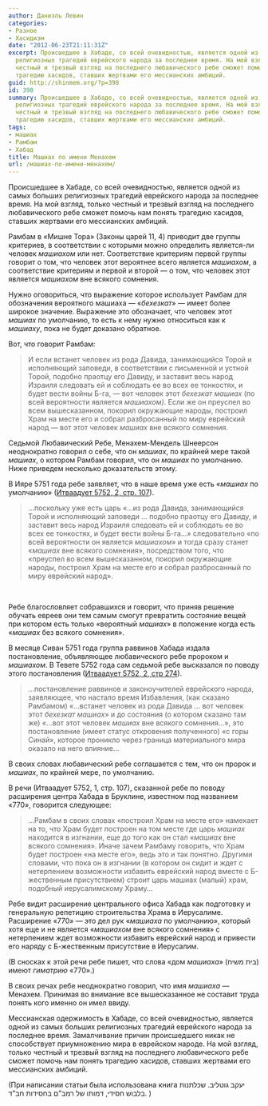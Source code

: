 ```yaml
---
author: Даниэль Левин
categories:
- Разное
- Хасидизм
date: "2012-06-23T21:11:31Z"
excerpt: Происшедшее в Хабаде, со всей очевидностью, является одной из самых больших
  религиозных трагедий еврейского народа за последнее время. На мой взгляд, только
  честный и трезвый взгляд на последнего любавического ребе сможет помочь нам понять
  трагедию хасидов, ставших жертвами его мессианских амбиций.
guid: http://shinmem.org/?p=398
id: 398
summary: Происшедшее в Хабаде, со всей очевидностью, является одной из самых больших
  религиозных трагедий еврейского народа за последнее время. На мой взгляд, только
  честный и трезвый взгляд на последнего любавического ребе сможет помочь нам понять
  трагедию хасидов, ставших жертвами его мессианских амбиций.
tags:
- машиах
- Рамбам
- Хабад
title: Машиах по имени Менахем
url: /машиах-по-имени-менахем/
---
```

Происшедшее в Хабаде, со всей очевидностью, является одной из самых больших религиозных трагедий еврейского народа за последнее время. На мой взгляд, только честный и трезвый взгляд на последнего любавического ребе сможет помочь нам понять трагедию хасидов, ставших жертвами его мессианских амбиций.<!--more-->

Рамбам в «Мишне Тора» (Законы царей 11, 4) приводит две группы критериев, в соответствии с которыми можно определить является-ли человек _машиахом_ или нет. Соответствие критериям первой группы говорит о том, что человек этот вероятнее всего является _машиахом_, а соответствие критериям и первой и второй — о том, что человек этот является _машиахом_ вне всякого сомнения. 

Нужно оговориться, что выражение которое использует Рамбам для обозначения вероятного машиаха — «_бехезкат_» — имеет более широкое значение. Выражение это обозначает, что человек этот _машиах_ по умолчанию, то есть к нему нужно относиться как к _машиаху_, пока не будет доказано обратное. 

Вот, что говорит Рамбам:

> И если встанет человек из рода Давида, занимающийся Торой и исполняющий заповеди, в соответствии с письменной и устной Торой, подобно праотцу его Давиду, и заставит весь народ Израиля следовать ей и соблюдать ее во всех ее тонкостях, и будет вести войны Б-га, — вот человек этот _бехезкат машиах_ (по всей вероятности является _машиахом)_. Если же он преуспел во всем вышесказанном, покорил окружающие народы, построил Храм на месте его и собрал разбросанный по миру еврейский народ — вот этот человек _машиах_ вне всякого сомнения.

Седьмой Любавический Ребе, Менахем-Мендель Шнеерсон неоднократно говорил о себе, что он _машиах_, по крайней мере такой _машиах_, о котором Рамбам говорил, что он _машиах_ по умолчанию. Ниже приведем несколько доказательств этому. 

В Ияре 5751 года ребе заявляет, что в наше время уже есть «_машиах_ по умолчанию» ([Итваадует 5752, 2, стр. 107](http://www.hebrewbooks.org/pdfpager.aspx?req=15987&st=&pgnum=131)). 

> &#8230;поскольку уже есть царь «&#8230;из рода Давида, занимающийся Торой и исполняющий заповеди … подобно праотцу его Давиду, и заставит весь народ Израиля следовать ей и соблюдать ее во всех ее тонкостях, и будет вести войны Б-га&#8230;» следовательно «по всей вероятности он является _машиахом_» и тогда сразу станет «_машиах_ вне всякого сомнения», посредством того, что «преуспел во всем вышесказанном, покорил окружающие народы, построил Храм на месте его и собрал разбросанный по миру еврейский народ».

&nbsp; 

Ребе благословляет собравшихся и говорит, что приняв решение обучать евреев они тем самым смогут превратить состояние вещей при котором есть только «вероятный _машиах_» в положение когда есть «_машиах_ без всякого сомнения». 

> 
В месяце Сиван 5751 года группа раввинов Хабада издала постановление, объявляющее любавического ребе пророком и _машиахом_. В Тевете 5752 года сам седьмой ребе высказался по поводу этого постановления ([Итваадует 5752, 2, стр 274](http://www.hebrewbooks.org/pdfpager.aspx?req=15987&st=&pgnum=298)). 

> &#8230;постановление раввинов и законоучителей еврейского народа, заявляющее, что настало время Избавления, (как сказано Рамбамом) «&#8230;встанет человек из рода Давида &#8230; вот человек этот _бехезкат машиах_» и до состояния (о котором сказано там же) «&#8230;вот этот человек _машиах_ вне всякого сомнения&#8230;», это постановление (имеет статус откровения полученного) «с горы Синай», которое проникло через граница материального мира оказало на него влияние&#8230;

В своих словах любавический ребе соглашается с тем, что он пророк и _машиах_, по крайней мере, по умолчанию. 

В речи (Итваадует 5752, 1, стр. 107), сказанной ребе по поводу расширения центра Хабада в Бруклине, известном под названием «770», говорится следующее: 

> &#8230;Рамбам в своих словах «построил Храм на месте его» намекает на то, что Храм будет построен на том месте где царь _машиах_ находится в изгнании, еще до того как он стал «_машиах_ вне всякого сомнения». Иначе зачем Рамбаму говорить, что Храм будет построен «на месте его», ведь это и так понятно. Другими словами, что пока он в изгнании (в котором он сидит и ждет с нетерпением возможности избавить еврейский народ вместе с Б-жественным присутствием) строит царь машиах (малый) храм, подобный иерусалимскому Храму&#8230; 

Ребе видит расширение центрального офиса Хабада как подготовку и генеральную репетицию строительства Храма в Иерусалиме. Расширение «770» — это дел рук «_машиаха_ по умолчанию», который хотя еще и не является «_машиахом_ вне всякого сомнения» с нетерпением ждет возможности избавить еврейский народ и привести его наряду с Б-жественным присутствие в Иерусалим. 

(В сносках к этой речи ребе пишет, что слова «дом _машиаха_» (בית משיח) имеют _гиматрию_ «770».) 

В своих речах ребе неоднократно говорил, что имя _машиаха_ — Менахем. Принимая во внимание все вышесказанное не составит труда понять кого именно он имел ввиду.

Мессианская одержимость в Хабаде, со всей очевидностью, является одной из самых больших религиозных трагедий еврейского народа за последнее время. Замалчивание причин происшедшего никак не способствует приумножению мира в еврейском народе. На мой взгляд, только честный и трезвый взгляд на последнего любавического ребе сможет помочь нам понять трагедию хасидов, ставших жертвами его мессианских амбиций. 

(При написании статьи была использована книга יעקב גוטליב. שכלתנות בלבוש חסידי, דמותו של רמב&#8221;ם בחסידות חב&#8221;ד. )
